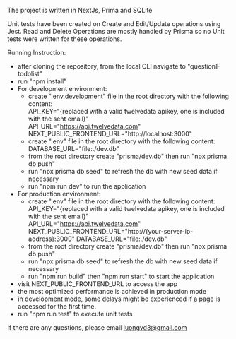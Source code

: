 The project is written in NextJs, Prima and SQLite

Unit tests have been created on Create and Edit/Update operations using Jest. 
Read and Delete Operations are mostly handled by Prisma so no Unit tests were written for these operations.

Running Instruction:

- after cloning the repository, from the local CLI navigate to "question1-todolist"
- run "npm install"
- For development environment:
  - create ".env.development" file in the root directory with the following content:  
      API_KEY="{replaced with a valid twelvedata apikey, one is included with the sent email}"  
      API_URL="https://api.twelvedata.com"   
      NEXT_PUBLIC_FRONTEND_URL="http://localhost:3000" 
  - create ".env" file in the root directory with the following content: 
      DATABASE_URL="file:./dev.db" 
  - from the root directory create "prisma/dev.db" then run "npx prisma db push"
  - run "npx prisma db seed" to refresh the db with new seed data if necessary
  - run "npm run dev" to run the application 
- For production environment:
  - create ".env" file in the root directory with the following content: 
      API_KEY="{replaced with a valid twelvedata apikey, one is included with the sent email}"  
      API_URL="https://api.twelvedata.com"  
      NEXT_PUBLIC_FRONTEND_URL="http://{your-server-ip-address}:3000" 
      DATABASE_URL="file:./dev.db" 
  - from the root directory create "prisma/dev.db" then run "npx prisma db push"
  - run "npx prisma db seed" to refresh the db with new seed data if necessary
  - run "npm run build" then "npm run start" to start the application
- visit NEXT_PUBLIC_FRONTEND_URL to access the app
- the most optimized performance is achieved in production mode
- in development mode, some delays might be experienced if a page is accessed for the first time.
- run "npm run test" to execute unit tests

If there are any questions, please email luongvd3@gmail.com

